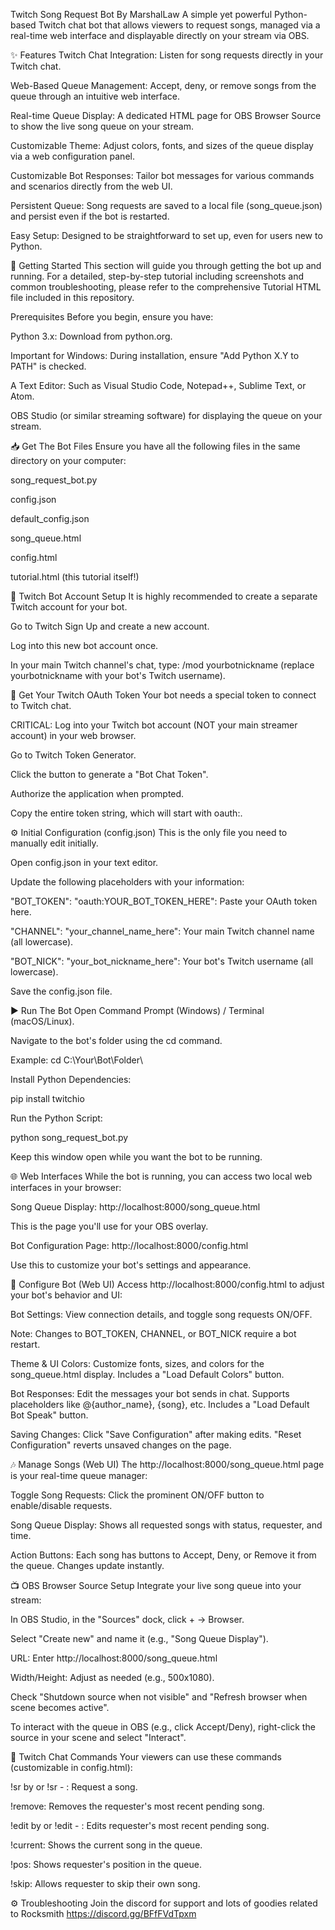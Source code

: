 Twitch Song Request Bot By MarshalLaw
A simple yet powerful Python-based Twitch chat bot that allows viewers to request songs, managed via a real-time web interface and displayable directly on your stream via OBS.

✨ Features
Twitch Chat Integration: Listen for song requests directly in your Twitch chat.

Web-Based Queue Management: Accept, deny, or remove songs from the queue through an intuitive web interface.

Real-time Queue Display: A dedicated HTML page for OBS Browser Source to show the live song queue on your stream.

Customizable Theme: Adjust colors, fonts, and sizes of the queue display via a web configuration panel.

Customizable Bot Responses: Tailor bot messages for various commands and scenarios directly from the web UI.

Persistent Queue: Song requests are saved to a local file (song_queue.json) and persist even if the bot is restarted.

Easy Setup: Designed to be straightforward to set up, even for users new to Python.

🚀 Getting Started
This section will guide you through getting the bot up and running. For a detailed, step-by-step tutorial including screenshots and common troubleshooting, please refer to the comprehensive Tutorial HTML file included in this repository.

Prerequisites
Before you begin, ensure you have:

Python 3.x: Download from python.org.

Important for Windows: During installation, ensure "Add Python X.Y to PATH" is checked.

A Text Editor: Such as Visual Studio Code, Notepad++, Sublime Text, or Atom.

OBS Studio (or similar streaming software) for displaying the queue on your stream.

📥 Get The Bot Files
Ensure you have all the following files in the same directory on your computer:

song_request_bot.py

config.json

default_config.json

song_queue.html

config.html

tutorial.html (this tutorial itself!)

🤖 Twitch Bot Account Setup
It is highly recommended to create a separate Twitch account for your bot.

Go to Twitch Sign Up and create a new account.

Log into this new bot account once.

In your main Twitch channel's chat, type: /mod yourbotnickname (replace yourbotnickname with your bot's Twitch username).

🔑 Get Your Twitch OAuth Token
Your bot needs a special token to connect to Twitch chat.

CRITICAL: Log into your Twitch bot account (NOT your main streamer account) in your web browser.

Go to Twitch Token Generator.

Click the button to generate a "Bot Chat Token".

Authorize the application when prompted.

Copy the entire token string, which will start with oauth:.

⚙️ Initial Configuration (config.json)
This is the only file you need to manually edit initially.

Open config.json in your text editor.

Update the following placeholders with your information:

"BOT_TOKEN": "oauth:YOUR_BOT_TOKEN_HERE": Paste your OAuth token here.

"CHANNEL": "your_channel_name_here": Your main Twitch channel name (all lowercase).

"BOT_NICK": "your_bot_nickname_here": Your bot's Twitch username (all lowercase).

Save the config.json file.

▶️ Run The Bot
Open Command Prompt (Windows) / Terminal (macOS/Linux).

Navigate to the bot's folder using the cd command.

Example: cd C:\Your\Bot\Folder\

Install Python Dependencies:

pip install twitchio

Run the Python Script:

python song_request_bot.py

Keep this window open while you want the bot to be running.

🌐 Web Interfaces
While the bot is running, you can access two local web interfaces in your browser:

Song Queue Display: http://localhost:8000/song_queue.html

This is the page you'll use for your OBS overlay.

Bot Configuration Page: http://localhost:8000/config.html

Use this to customize your bot's settings and appearance.

🎨 Configure Bot (Web UI)
Access http://localhost:8000/config.html to adjust your bot's behavior and UI:

Bot Settings: View connection details, and toggle song requests ON/OFF.

Note: Changes to BOT_TOKEN, CHANNEL, or BOT_NICK require a bot restart.

Theme & UI Colors: Customize fonts, sizes, and colors for the song_queue.html display. Includes a "Load Default Colors" button.

Bot Responses: Edit the messages your bot sends in chat. Supports placeholders like @{author_name}, {song}, etc. Includes a "Load Default Bot Speak" button.

Saving Changes: Click "Save Configuration" after making edits. "Reset Configuration" reverts unsaved changes on the page.

🎶 Manage Songs (Web UI)
The http://localhost:8000/song_queue.html page is your real-time queue manager:

Toggle Song Requests: Click the prominent ON/OFF button to enable/disable requests.

Song Queue Display: Shows all requested songs with status, requester, and time.

Action Buttons: Each song has buttons to Accept, Deny, or Remove it from the queue. Changes update instantly.

📺 OBS Browser Source Setup
Integrate your live song queue into your stream:

In OBS Studio, in the "Sources" dock, click + -> Browser.

Select "Create new" and name it (e.g., "Song Queue Display").

URL: Enter http://localhost:8000/song_queue.html

Width/Height: Adjust as needed (e.g., 500x1080).

Check "Shutdown source when not visible" and "Refresh browser when scene becomes active".

To interact with the queue in OBS (e.g., click Accept/Deny), right-click the source in your scene and select "Interact".

💬 Twitch Chat Commands
Your viewers can use these commands (customizable in config.html):

!sr <song name> by <artist> or !sr <song name> - <artist>: Request a song.

!remove: Removes the requester's most recent pending song.

!edit <new song name> by <new artist> or !edit <new song name> - <new artist>: Edits requester's most recent pending song.

!current: Shows the current song in the queue.

!pos: Shows requester's position in the queue.

!skip: Allows requester to skip their own song.

⚙️ Troubleshooting
Join the discord for support and lots of goodies related to Rocksmith https://discord.gg/BFfFVdTpxm
